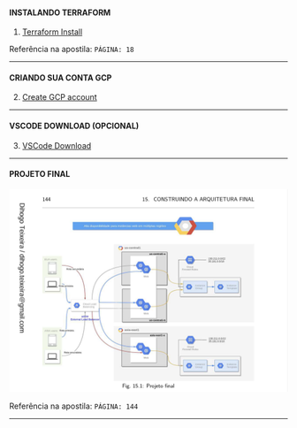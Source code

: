 #### INSTALANDO TERRAFORM

1. [Terraform Install](https://www.terraform.io/downloads.html "Terraform Install")

Referência na apostila: `PÁGINA: 18`

---
#### CRIANDO SUA CONTA GCP

2. [Create GCP account](https://cloud.google.com "Create GCP account")

---
#### VSCODE DOWNLOAD (OPCIONAL)

3. [VSCode Download](https://code.visualstudio.com/download "VSCode Download")

---
#### PROJETO FINAL

![a](./img/projeto_final.png)

Referência na apostila: `PÁGINA: 144`

---